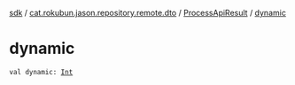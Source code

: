[sdk](../../index.md) / [cat.rokubun.jason.repository.remote.dto](../index.md) / [ProcessApiResult](index.md) / [dynamic](./dynamic.md)

# dynamic

`val dynamic: `[`Int`](https://kotlinlang.org/api/latest/jvm/stdlib/kotlin/-int/index.html)